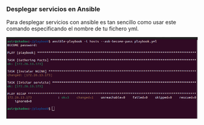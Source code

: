 ### Desplegar servicios en Ansible
Para desplegar servicios con ansible es tan sencillo como usar este comando especificando el nombre de tu fichero yml.

![despliegue](/imagenes/despliegue.png)
